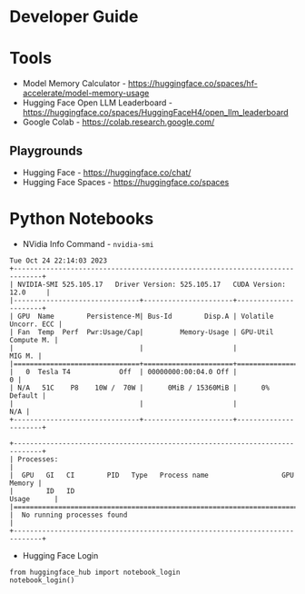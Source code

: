 # Developer Guide

# Tools
- Model Memory Calculator - https://huggingface.co/spaces/hf-accelerate/model-memory-usage
- Hugging Face Open LLM Leaderboard - https://huggingface.co/spaces/HuggingFaceH4/open_llm_leaderboard
- Google Colab - https://colab.research.google.com/

## Playgrounds
- Hugging Face - https://huggingface.co/chat/
- Hugging Face Spaces - https://huggingface.co/spaces

# Python Notebooks 
- NVidia Info Command - `nvidia-smi`
```
Tue Oct 24 22:14:03 2023       
+-----------------------------------------------------------------------------+
| NVIDIA-SMI 525.105.17   Driver Version: 525.105.17   CUDA Version: 12.0     |
|-------------------------------+----------------------+----------------------+
| GPU  Name        Persistence-M| Bus-Id        Disp.A | Volatile Uncorr. ECC |
| Fan  Temp  Perf  Pwr:Usage/Cap|         Memory-Usage | GPU-Util  Compute M. |
|                               |                      |               MIG M. |
|===============================+======================+======================|
|   0  Tesla T4            Off  | 00000000:00:04.0 Off |                    0 |
| N/A   51C    P8    10W /  70W |      0MiB / 15360MiB |      0%      Default |
|                               |                      |                  N/A |
+-------------------------------+----------------------+----------------------+
                                                                               
+-----------------------------------------------------------------------------+
| Processes:                                                                  |
|  GPU   GI   CI        PID   Type   Process name                  GPU Memory |
|        ID   ID                                                   Usage      |
|=============================================================================|
|  No running processes found                                                 |
+-----------------------------------------------------------------------------+
```
- Hugging Face Login
```
from huggingface_hub import notebook_login
notebook_login()
```
